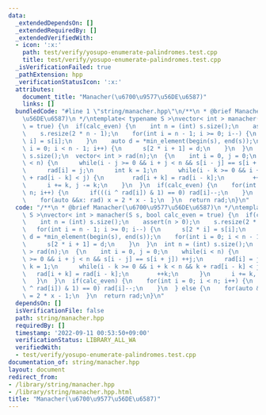 ```yaml
---
data:
  _extendedDependsOn: []
  _extendedRequiredBy: []
  _extendedVerifiedWith:
  - icon: ':x:'
    path: test/verify/yosupo-enumerate-palindromes.test.cpp
    title: test/verify/yosupo-enumerate-palindromes.test.cpp
  _isVerificationFailed: true
  _pathExtension: hpp
  _verificationStatusIcon: ':x:'
  attributes:
    document_title: "Manacher(\u6700\u9577\u56DE\u6587)"
    links: []
  bundledCode: "#line 1 \"string/manacher.hpp\"\n/**\n * @brief Manacher(\u6700\u9577\
    \u56DE\u6587)\n */\ntemplate< typename S >\nvector< int > manacher(S s, bool calc_even\
    \ = true) {\n  if(calc_even) {\n    int n = (int) s.size();\n    assert(n > 0);\n\
    \    s.resize(2 * n - 1);\n    for(int i = n - 1; i >= 0; i--) {\n      s[2 *\
    \ i] = s[i];\n    }\n    auto d = *min_element(begin(s), end(s));\n    for(int\
    \ i = 0; i < n - 1; i++) {\n      s[2 * i + 1] = d;\n    }\n  }\n  int n = (int)\
    \ s.size();\n  vector< int > rad(n);\n  {\n    int i = 0, j = 0;\n    while(i\
    \ < n) {\n      while(i - j >= 0 && i + j < n && s[i - j] == s[i + j]) ++j;\n\
    \      rad[i] = j;\n      int k = 1;\n      while(i - k >= 0 && i + k < n && k\
    \ + rad[i - k] < j) {\n        rad[i + k] = rad[i - k];\n        ++k;\n      }\n\
    \      i += k, j -= k;\n    }\n  }\n  if(calc_even) {\n    for(int i = 0; i <\
    \ n; i++) {\n      if(((i ^ rad[i]) & 1) == 0) rad[i]--;\n    }\n  } else {\n\
    \    for(auto &&x: rad) x = 2 * x - 1;\n  }\n  return rad;\n}\n"
  code: "/**\n * @brief Manacher(\u6700\u9577\u56DE\u6587)\n */\ntemplate< typename\
    \ S >\nvector< int > manacher(S s, bool calc_even = true) {\n  if(calc_even) {\n\
    \    int n = (int) s.size();\n    assert(n > 0);\n    s.resize(2 * n - 1);\n \
    \   for(int i = n - 1; i >= 0; i--) {\n      s[2 * i] = s[i];\n    }\n    auto\
    \ d = *min_element(begin(s), end(s));\n    for(int i = 0; i < n - 1; i++) {\n\
    \      s[2 * i + 1] = d;\n    }\n  }\n  int n = (int) s.size();\n  vector< int\
    \ > rad(n);\n  {\n    int i = 0, j = 0;\n    while(i < n) {\n      while(i - j\
    \ >= 0 && i + j < n && s[i - j] == s[i + j]) ++j;\n      rad[i] = j;\n      int\
    \ k = 1;\n      while(i - k >= 0 && i + k < n && k + rad[i - k] < j) {\n     \
    \   rad[i + k] = rad[i - k];\n        ++k;\n      }\n      i += k, j -= k;\n \
    \   }\n  }\n  if(calc_even) {\n    for(int i = 0; i < n; i++) {\n      if(((i\
    \ ^ rad[i]) & 1) == 0) rad[i]--;\n    }\n  } else {\n    for(auto &&x: rad) x\
    \ = 2 * x - 1;\n  }\n  return rad;\n}\n"
  dependsOn: []
  isVerificationFile: false
  path: string/manacher.hpp
  requiredBy: []
  timestamp: '2022-09-11 00:53:50+09:00'
  verificationStatus: LIBRARY_ALL_WA
  verifiedWith:
  - test/verify/yosupo-enumerate-palindromes.test.cpp
documentation_of: string/manacher.hpp
layout: document
redirect_from:
- /library/string/manacher.hpp
- /library/string/manacher.hpp.html
title: "Manacher(\u6700\u9577\u56DE\u6587)"
---
```

